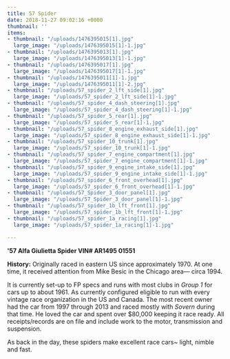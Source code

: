 ```yaml
---
title: 57 Spider
date: 2018-11-27 09:02:16 +0000
thumbnail: ''
items:
- thumbnail: "/uploads/1476395015[1].jpg"
  large_image: "/uploads/1476395015[1]-1.jpg"
- thumbnail: "/uploads/1476395013[1].jpg"
  large_image: "/uploads/1476395013[1]-1.jpg"
- thumbnail: "/uploads/1476395017[1].jpg"
  large_image: "/uploads/1476395017[1]-1.jpg"
- thumbnail: "/uploads/1476395011[1]-1.jpg"
  large_image: "/uploads/1476395011[1]-2.jpg"
- thumbnail: "/uploads/57_spider_2_lft_side[1].jpg"
  large_image: "/uploads/57_spider_2_lft_side[1]-1.jpg"
- thumbnail: "/uploads/57_spider_4_dash_steering[1].jpg"
  large_image: "/uploads/57_spider_4_dash_steering[1]-1.jpg"
- thumbnail: "/uploads/57_spider_5_rear[1].jpg"
  large_image: "/uploads/57_spider_5_rear[1]-1.jpg"
- thumbnail: "/uploads/57_spider_8_engine_exhaust_side[1].jpg"
  large_image: "/uploads/57_spider_8_engine_exhaust_side[1]-1.jpg"
- thumbnail: "/uploads/57_spider_10_trunk[1].jpg"
  large_image: "/uploads/57_spider_10_trunk[1]-1.jpg"
- thumbnail: "/uploads/57_spider_7_engine_compartment[1].jpg"
  large_image: "/uploads/57_spider_7_engine_compartment[1]-1.jpg"
- thumbnail: "/uploads/57_spider_9_engine_intake_side[1].jpg"
  large_image: "/uploads/57_spider_9_engine_intake_side[1]-1.jpg"
- thumbnail: "/uploads/57_spider_6_front_overhead[1].jpg"
  large_image: "/uploads/57_spider_6_front_overhead[1]-1.jpg"
- thumbnail: "/uploads/57_Spider_3_door_panel[1].jpg"
  large_image: "/uploads/57_Spider_3_door_panel[1]-1.jpg"
- thumbnail: "/uploads/57_spider_1b_lft_front[1].jpg"
  large_image: "/uploads/57_spider_1b_lft_front[1]-1.jpg"
- thumbnail: "/uploads/57_spider_1a_racing[1].jpg"
  large_image: "/uploads/57_spider_1a_racing[1]-1.jpg"

---
```

**'57 Alfa Giulietta Spider VIN# AR1495 01551** 

**History:** Originally raced in eastern US since approximately 1970. At one time, it received attention from Mike Besic in the Chicago area— circa 1994. 

It is currently set-up to FP specs and runs with most clubs in _Group 1_ for cars up to about 1961. As currently configured eligible to run with every vintage race organization in the US and Canada. The most recent owner had the car from 1997 through 2013 and raced mostly with _Sovern_ during that time. He loved the car and spent over $80,000 keeping it race ready. All receipts/records are on file and include work to the motor, transmission and suspension. 

As back in the day, these spiders make excellent race cars\~ light, nimble and fast.